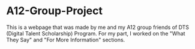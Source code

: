 # A12-Group-Project
This is a webpage that was made by me and my A12 group friends of DTS (Digital Talent Scholarship) Program.
For my part, I worked on the "What They Say" and "For More Information" sections.
